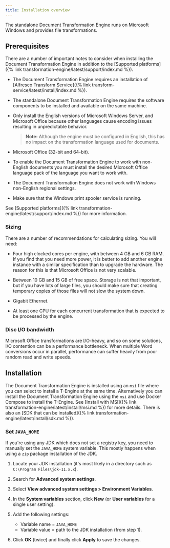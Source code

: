 ```yaml
---
title: Installation overview
---
```


The standalone Document Transformation Engine runs on Microsoft Windows and provides file transformations.

## Prerequisites

There are a number of important notes to consider when installing the Document Transformation Engine in addition to the [Supported platforms]({% link transformation-engine/latest/support/index.md %}).

* The Document Transformation Engine requires an installation of [Alfresco Transform Service]({% link transform-service/latest/install/index.md %}).

* The standalone Document Transformation Engine requires the software components to be installed and available on the same machine.

* Only install the English versions of Microsoft Windows Server, and Microsoft Office because other languages cause encoding issues resulting in unpredictable behavior.

    > **Note:** Although the engine must be configured in English, this has no impact on the transformation language used for documents.

* Microsoft Office (32-bit and 64-bit).

* To enable the Document Transformation Engine to work with non-English documents you must install the desired Microsoft Office language pack of the language you want to work with.

* The Document Transformation Engine does not work with Windows non-English regional settings.

* Make sure that the Windows print spooler service is running.

See [Supported platforms]({% link transformation-engine/latest/support/index.md %}) for more information.

### Sizing

There are a number of recommendations for calculating sizing. You will need:

* Four high clocked cores per engine, with between 4 GB and 6 GB RAM. If you find that you need more power, it is better to add another engine instance with a similar specification than to upgrade the hardware. The reason for this is that Microsoft Office is not very scalable.

* Between 10 GB and 15 GB of free space. Storage is not that important, but if you have lots of large files, you should make sure that creating temporary copies of those files will not slow the system down.

* Gigabit Ethernet.

* At least one CPU for each concurrent transformation that is expected to be processed by the engine.

### Disc I/O bandwidth

Microsoft Office transformations are I/O-heavy, and so on some solutions, I/O contention can be a performance bottleneck. When multiple Word conversions occur in parallel, performance can suffer heavily from poor random read and write speeds.

## Installation

The Document Transformation Engine is installed using an `msi` file where you can select to install a T-Engine at the same time. Alternatively you can install the Document Transformation Engine using the `msi` and use Docker Compose to install the T-Engine. See [Install with MSI]({% link transformation-engine/latest/install/msi.md %}) for more details. There is also an [SDK that can be installed]({% link transformation-engine/latest/install/sdk.md %}).

### Set `JAVA_HOME`

If you're using any JDK which does not set a registry key, you need to manually set the `JAVA_HOME` system variable. This mostly happens when using a `zip` package installation of the JDK.

1. Locate your JDK installation (it's most likely in a directory such as `C:\Program Files\jdk-11.x.x`).
2. Search for **Advanced system settings**.
3. Select **View advanced system settings > Environment Variables**.
4. In the **System variables** section, click **New** (or **User variables** for a single user setting).
5. Add the following settings:

    * Variable name = `JAVA_HOME`
    * Variable value = path to the JDK installation (from step 1).

6. Click **OK** (twice) and finally click **Apply** to save the changes.
